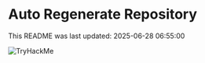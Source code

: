 # Auto Regenerate Repository

This README was last updated: 2025-06-28 06:55:00

 ![TryHackMe](https://tryhackme.com/badge/533634)
